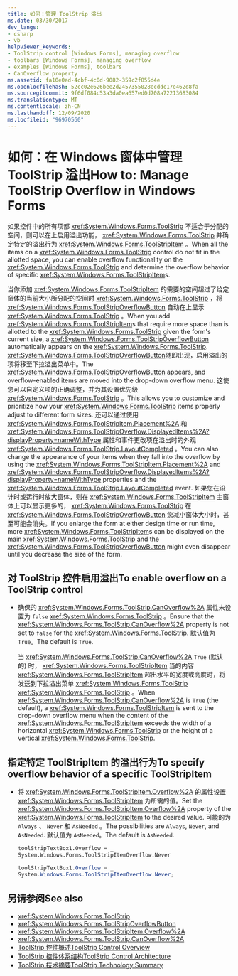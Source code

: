 ```yaml
---
title: 如何：管理 ToolStrip 溢出
ms.date: 03/30/2017
dev_langs:
- csharp
- vb
helpviewer_keywords:
- ToolStrip control [Windows Forms], managing overflow
- toolbars [Windows Forms], managing overflow
- examples [Windows Forms], toolbars
- CanOverflow property
ms.assetid: fa10e0ad-4cbf-4c0d-9082-359c2f855d4e
ms.openlocfilehash: 52cc02e626bee2d2457355028ecddc17e462d8fa
ms.sourcegitcommit: 9f6df084c53a3da0ea657ed0d708a72213683084
ms.translationtype: MT
ms.contentlocale: zh-CN
ms.lasthandoff: 12/09/2020
ms.locfileid: "96970560"
---
```

# <a name="how-to-manage-toolstrip-overflow-in-windows-forms"></a><span data-ttu-id="91119-102">如何：在 Windows 窗体中管理 ToolStrip 溢出</span><span class="sxs-lookup"><span data-stu-id="91119-102">How to: Manage ToolStrip Overflow in Windows Forms</span></span>

<span data-ttu-id="91119-103">如果控件中的所有项都 <xref:System.Windows.Forms.ToolStrip> 不适合于分配的空间，则可以在上启用溢出功能， <xref:System.Windows.Forms.ToolStrip> 并确定特定的溢出行为 <xref:System.Windows.Forms.ToolStripItem> 。</span><span class="sxs-lookup"><span data-stu-id="91119-103">When all the items on a <xref:System.Windows.Forms.ToolStrip> control do not fit in the allotted space, you can enable overflow functionality on the <xref:System.Windows.Forms.ToolStrip> and determine the overflow behavior of specific <xref:System.Windows.Forms.ToolStripItem>s.</span></span>

<span data-ttu-id="91119-104">当你添加 <xref:System.Windows.Forms.ToolStripItem> 的需要的空间超过了给定窗体的当前大小所分配的空间时 <xref:System.Windows.Forms.ToolStrip> ，将 <xref:System.Windows.Forms.ToolStripOverflowButton> 自动在上显示 <xref:System.Windows.Forms.ToolStrip> 。</span><span class="sxs-lookup"><span data-stu-id="91119-104">When you add <xref:System.Windows.Forms.ToolStripItem>s that require more space than is allotted to the <xref:System.Windows.Forms.ToolStrip> given the form's current size, a <xref:System.Windows.Forms.ToolStripOverflowButton> automatically appears on the <xref:System.Windows.Forms.ToolStrip>.</span></span> <span data-ttu-id="91119-105"><xref:System.Windows.Forms.ToolStripOverflowButton>随即出现，启用溢出的项将移至下拉溢出菜单中。</span><span class="sxs-lookup"><span data-stu-id="91119-105">The <xref:System.Windows.Forms.ToolStripOverflowButton> appears, and overflow-enabled items are moved into the drop-down overflow menu.</span></span> <span data-ttu-id="91119-106">这使您可以自定义项的正确调整，并为其设置优先级 <xref:System.Windows.Forms.ToolStrip> 。</span><span class="sxs-lookup"><span data-stu-id="91119-106">This allows you to customize and prioritize how your <xref:System.Windows.Forms.ToolStrip> items properly adjust to different form sizes.</span></span> <span data-ttu-id="91119-107">还可以通过使用 <xref:System.Windows.Forms.ToolStripItem.Placement%2A> 和 <xref:System.Windows.Forms.ToolStripOverflow.DisplayedItems%2A?displayProperty=nameWithType> 属性和事件更改项在溢出时的外观 <xref:System.Windows.Forms.ToolStrip.LayoutCompleted> 。</span><span class="sxs-lookup"><span data-stu-id="91119-107">You can also change the appearance of your items when they fall into the overflow by using the <xref:System.Windows.Forms.ToolStripItem.Placement%2A> and <xref:System.Windows.Forms.ToolStripOverflow.DisplayedItems%2A?displayProperty=nameWithType> properties and the <xref:System.Windows.Forms.ToolStrip.LayoutCompleted> event.</span></span> <span data-ttu-id="91119-108">如果您在设计时或运行时放大窗体，则在 <xref:System.Windows.Forms.ToolStripItem> 主窗体上可以显示更多的， <xref:System.Windows.Forms.ToolStrip> 在 <xref:System.Windows.Forms.ToolStripOverflowButton> 您减小窗体大小时，甚至可能会消失。</span><span class="sxs-lookup"><span data-stu-id="91119-108">If you enlarge the form at either design time or run time, more <xref:System.Windows.Forms.ToolStripItem>s can be displayed on the main <xref:System.Windows.Forms.ToolStrip> and the <xref:System.Windows.Forms.ToolStripOverflowButton> might even disappear until you decrease the size of the form.</span></span>

## <a name="to-enable-overflow-on-a-toolstrip-control"></a><span data-ttu-id="91119-109">对 ToolStrip 控件启用溢出</span><span class="sxs-lookup"><span data-stu-id="91119-109">To enable overflow on a ToolStrip control</span></span>

- <span data-ttu-id="91119-110">确保的 <xref:System.Windows.Forms.ToolStrip.CanOverflow%2A> 属性未设置为 `false` <xref:System.Windows.Forms.ToolStrip> 。</span><span class="sxs-lookup"><span data-stu-id="91119-110">Ensure that the <xref:System.Windows.Forms.ToolStrip.CanOverflow%2A> property is not set to `false` for the <xref:System.Windows.Forms.ToolStrip>.</span></span> <span data-ttu-id="91119-111">默认值为 `True`。</span><span class="sxs-lookup"><span data-stu-id="91119-111">The default is `True`.</span></span>

     <span data-ttu-id="91119-112">当 <xref:System.Windows.Forms.ToolStrip.CanOverflow%2A> `True` (默认的) 时， <xref:System.Windows.Forms.ToolStripItem> 当的内容 <xref:System.Windows.Forms.ToolStripItem> 超出水平的宽度或高度时，将发送到下拉溢出菜单 <xref:System.Windows.Forms.ToolStrip> <xref:System.Windows.Forms.ToolStrip> 。</span><span class="sxs-lookup"><span data-stu-id="91119-112">When <xref:System.Windows.Forms.ToolStrip.CanOverflow%2A> is `True` (the default), a <xref:System.Windows.Forms.ToolStripItem> is sent to the drop-down overflow menu when the content of the <xref:System.Windows.Forms.ToolStripItem> exceeds the width of a horizontal <xref:System.Windows.Forms.ToolStrip> or the height of a vertical <xref:System.Windows.Forms.ToolStrip>.</span></span>

## <a name="to-specify-overflow-behavior-of-a-specific-toolstripitem"></a><span data-ttu-id="91119-113">指定特定 ToolStripItem 的溢出行为</span><span class="sxs-lookup"><span data-stu-id="91119-113">To specify overflow behavior of a specific ToolStripItem</span></span>

- <span data-ttu-id="91119-114">将 <xref:System.Windows.Forms.ToolStripItem.Overflow%2A> 的属性设置 <xref:System.Windows.Forms.ToolStripItem> 为所需的值。</span><span class="sxs-lookup"><span data-stu-id="91119-114">Set the <xref:System.Windows.Forms.ToolStripItem.Overflow%2A> property of the <xref:System.Windows.Forms.ToolStripItem> to the desired value.</span></span> <span data-ttu-id="91119-115">可能的为 `Always` 、 `Never` 和 `AsNeeded` 。</span><span class="sxs-lookup"><span data-stu-id="91119-115">The possibilities are `Always`, `Never`, and `AsNeeded`.</span></span> <span data-ttu-id="91119-116">默认值为 `AsNeeded`。</span><span class="sxs-lookup"><span data-stu-id="91119-116">The default is `AsNeeded`.</span></span>

    ```vb
    toolStripTextBox1.Overflow = _
    System.Windows.Forms.ToolStripItemOverflow.Never
    ```

    ```csharp
    toolStripTextBox1.Overflow = _
    System.Windows.Forms.ToolStripItemOverflow.Never;
    ```

## <a name="see-also"></a><span data-ttu-id="91119-117">另请参阅</span><span class="sxs-lookup"><span data-stu-id="91119-117">See also</span></span>

- <xref:System.Windows.Forms.ToolStrip>
- <xref:System.Windows.Forms.ToolStripOverflowButton>
- <xref:System.Windows.Forms.ToolStripItem.Overflow%2A>
- <xref:System.Windows.Forms.ToolStrip.CanOverflow%2A>
- [<span data-ttu-id="91119-118">ToolStrip 控件概述</span><span class="sxs-lookup"><span data-stu-id="91119-118">ToolStrip Control Overview</span></span>](toolstrip-control-overview-windows-forms.md)
- [<span data-ttu-id="91119-119">ToolStrip 控件体系结构</span><span class="sxs-lookup"><span data-stu-id="91119-119">ToolStrip Control Architecture</span></span>](toolstrip-control-architecture.md)
- [<span data-ttu-id="91119-120">ToolStrip 技术摘要</span><span class="sxs-lookup"><span data-stu-id="91119-120">ToolStrip Technology Summary</span></span>](toolstrip-technology-summary.md)
